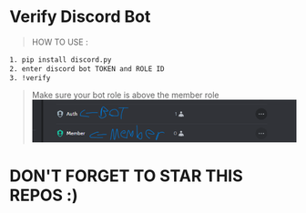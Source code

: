 # Verify Discord Bot

> HOW TO USE : </br>
```
1. pip install discord.py
2. enter discord bot TOKEN and ROLE ID
3. !verify
```
> Make sure your bot role is above the member role 
![image img](/image.png)

# DON'T FORGET TO STAR THIS REPOS :)
